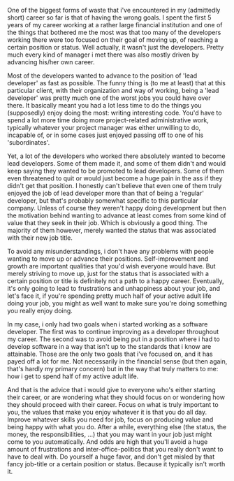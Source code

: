 One of the biggest forms of waste that i've encountered in my (admittedly short) career so far is that of having the wrong goals.  I spent the first 5 years of my career working at a rather large financial institution and one of the things that bothered me the most was that too many of the developers working there were too focused on their goal of moving up, of reaching a certain position or status.  Well actually, it wasn't just the developers.  Pretty much every kind of manager i met there was also mostly driven by advancing his/her own career. 

Most of the developers wanted to advance to the position of 'lead developer' as fast as possible.  The funny thing is (to me at least) that at this particular client, with their organization and way of working, being a 'lead developer' was pretty much one of the worst jobs you could have over there.  It basically meant you had a lot less time to do the things you (supposedly) enjoy doing the most: writing interesting code.  You'd have to spend a lot more time doing more project-related administrative work, typically whatever your project manager was either unwilling to do, incapable of, or in some cases just enjoyed passing off to one of his 'subordinates'.

Yet, a lot of the developers who worked there absolutely wanted to become lead developers.  Some of them made it, and some of them didn't and would keep saying they wanted to be promoted to lead developers.  Some of them even threatened to quit or would just become a huge pain in the ass if they didn't get that position.  I honestly can't believe that even one of them truly enjoyed the job of lead developer more than that of being a 'regular' developer, but that's probably somewhat specific to this particular company.  Unless of course they weren't happy doing development but then the motivation behind wanting to advance at least comes from some kind of value that they seek in their job.  Which is obviously a good thing.  The majority of them however, merely wanted the status that was associated with their new job title.

To avoid any misunderstandings, i don't have any problems with people wanting to move up or advance their positions.  Self-improvement and growth are important qualities that you'd wish everyone would have.  But merely striving to move up, just for the status that is associated with a certain position or title is definitely not a path to a happy career.  Eventually, it's only going to lead to frustrations and unhappiness about your job, and let's face it, if you're spending pretty much half of your active adult life doing your job, you might as well want to make sure you're doing something you really enjoy doing.

In my case, i only had two goals when i started working as a software developer.  The first was to continue improving as a developer throughout my career.  The second was to avoid being put in a position where i had to develop software in a way that isn't up to the standards that i know are attainable.  Those are the only two goals that i've focused on, and it has payed off a lot for me.  Not necessarily in the financial sense (but then again, that's hardly my primary concern) but in the way that truly matters to me: how i get to spend half of my active adult life.  

And that is the advice that i would give to everyone who's either starting their career, or are wondering what they should focus on or wondering how they should proceed with their career.  Focus on what is truly important to you, the values that make you enjoy whatever it is that you do all day.  Improve whatever skills you need for job, focus on producing value and being happy with what you do.  After a while, everything else (the status, the money, the responsibilities, ...) that you may want in your job just might come to you automatically.  And odds are high that you'll avoid a huge amount of frustrations and inter-office-politics that you really don't want to have to deal with.  Do yourself a huge favor, and don't get misled by that fancy job-title or a certain position or status.  Because it typically isn't worth it.